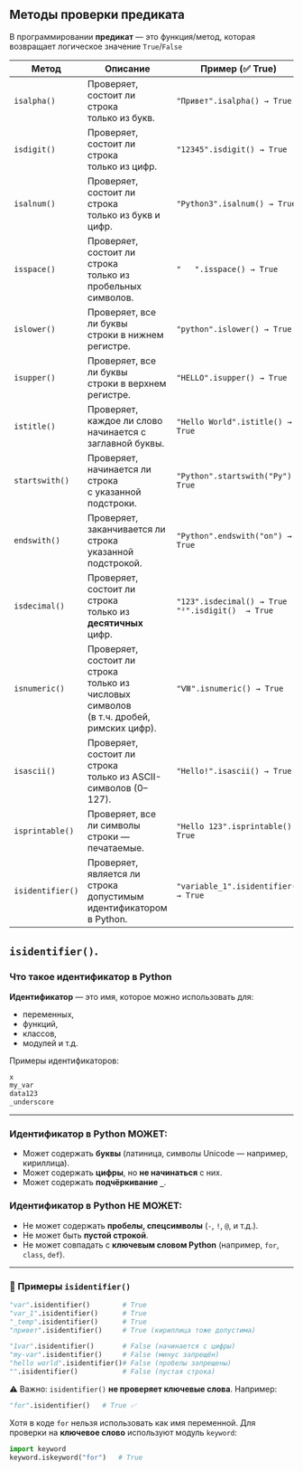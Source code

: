 ## Методы проверки предиката

В программировании **предикат** — это функция/метод, которая возвращает логическое значение `True`/`False`

| Метод | Описание                                                                                | Пример (✅ True)                      | Антипример (❌ False)                   |
|-------|-----------------------------------------------------------------------------------------|--------------------------------------| -------------------------------------- |
| `isalpha()` | Проверяет, состоит ли строка <br> только из букв.                                       | `"Привет".isalpha() → True`          | `"Hello123".isalpha() → False`         |
| `isdigit()` | Проверяет, состоит ли строка <br> только из цифр.                                            | `"12345".isdigit() → True`           | `"12.3".isdigit() → False`             |
| `isalnum()` | Проверяет, состоит ли строка <br> только из букв и цифр.                                     | `"Python3".isalnum() → True`         | `"Hello!".isalnum() → False`           |
| `isspace()` | Проверяет, состоит ли строка <br> только из пробельных символов.                             | `"   ".isspace() → True`             | `" a ".isspace() → False`              |
| `islower()` | Проверяет, все ли буквы <br> строки в нижнем регистре.                                       | `"python".islower() → True`          | `"Python".islower() → False`           |
| `isupper()` | Проверяет, все ли буквы <br> строки в верхнем регистре.                                      | `"HELLO".isupper() → True`           | `"Hello".isupper() → False`            |
| `istitle()` | Проверяет, каждое ли слово <br> начинается с заглавной буквы.                                | `"Hello World".istitle() → True`     | `"Hello world".istitle() → False`      |
| `startswith()` | Проверяет, начинается ли строка <br> с указанной подстроки.                                  | `"Python".startswith("Py") → True`   | `"Python".startswith("on") → False`    |
| `endswith()` | Проверяет, заканчивается ли строка <br> указанной подстрокой.                                | `"Python".endswith("on") → True`     | `"Python".endswith("Py") → False`      |
| `isdecimal()` | Проверяет, состоит ли строка <br> только из **десятичных** цифр.                             | `"123".isdecimal() → True` <br> `"²".isdigit()  → True` | `"²".isdecimal() → False`              |
| `isnumeric()` | Проверяет, состоит ли строка <br> только из числовых символов <br> (в т.ч. дробей, римских цифр). | `"Ⅷ".isnumeric() → True`             | `"12.5".isnumeric() → False`           |
| `isascii()` | Проверяет, состоит ли строка <br> только из ASCII-символов (0–127).                          | `"Hello!".isascii() → True`          | `"Привет".isascii() → False`           |
| `isprintable()` | Проверяет, все ли символы <br> строки — печатаемые.                                          | `"Hello 123".isprintable() → True`   | `"Hello\nWorld".isprintable() → False` |
| `isidentifier()` | Проверяет, является ли строка <br> допустимым идентификатором в Python.                      | `"variable_1".isidentifier() → True` | `"1variable".isidentifier() → False`   |




## `isidentifier()`.

### Что такое идентификатор в Python

**Идентификатор** — это имя, которое можно использовать для:

* переменных,
* функций,
* классов,
* модулей и т.д.

Примеры идентификаторов:

```python
x
my_var
data123
_underscore
```

---

### Идентификатор в Python МОЖЕТ:

- Может содержать **буквы** (латиница, символы Unicode — например, кириллица).
- Может содержать **цифры**, но **не начинаться** с них.
- Может содержать **подчёркивание `_`**.

### Идентификатор в Python НЕ МОЖЕТ:

- Не может содержать **пробелы, спецсимволы** (`-`, `!`, `@`, и т.д.).
- Не может быть **пустой строкой**.
- Не может совпадать с **ключевым словом Python** (например, `for`, `class`, `def`).

---

### 🔹 Примеры `isidentifier()`

```python
"var".isidentifier()        # True  
"var_1".isidentifier()      # True  
"_temp".isidentifier()      # True  
"привет".isidentifier()     # True (кириллица тоже допустима)

"1var".isidentifier()       # False (начинается с цифры)
"my-var".isidentifier()     # False (минус запрещён)
"hello world".isidentifier()# False (пробелы запрещены)
"".isidentifier()           # False (пустая строка)
```

⚠️ Важно: `isidentifier()` **не проверяет ключевые слова**.
Например:

```python
"for".isidentifier()   # True ✅
```

Хотя в коде `for` нельзя использовать как имя переменной.
Для проверки на **ключевое слово** используют модуль `keyword`:

```python
import keyword
keyword.iskeyword("for")   # True
```



